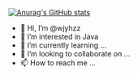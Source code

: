 [![Anurag's GitHub stats](https://github-readme-stats.vercel.app/apiwjyhzzanuraghazra)](https://github.com/anuraghazra/github-readme-stats)

- 👋 Hi, I’m @wjyhzz
- 👀 I’m interested in Java
- 🌱 I’m currently learning ...
- 💞️ I’m looking to collaborate on ...
- 📫 How to reach me ...

<!---
CalmAndReady/CalmAndReady is a ✨ special ✨ repository because its `README.md` (this file) appears on your GitHub profile.
You can click the Preview link to take a look at your changes.
--->
